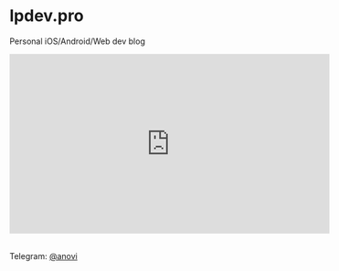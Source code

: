 # lpdev.pro
Personal iOS/Android/Web dev blog

<html>
<body>
  <div>
    <iframe width="560" height="315" src="https://www.youtube.com/embed/eTa9EN42a7o?si=rbW4vsqZ7g8YegVq&amp;controls=0" title="YouTube video player" frameborder="0" allow="accelerometer; autoplay; clipboard-write; encrypted-media; gyroscope; picture-in-picture;" allowfullscreen></iframe>
  </div>

  <div>
    <br/>
    <p>
      Telegram: <a href="https://t.me/anovi" target="_blank">@anovi</a>  
    </p>
  </div>

  <br/>

</body>
</html>
